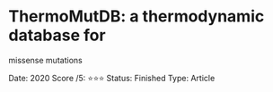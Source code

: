 # ThermoMutDB: a thermodynamic database for
missense mutations

Date: 2020
Score /5: ⭐️⭐️⭐️
Status: Finished
Type: Article